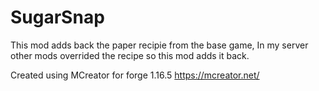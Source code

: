 # SugarSnap

This mod adds back the paper recipie from the base game, In my server other mods overrided the recipe so this mod adds it back.

Created using MCreator for forge 1.16.5
https://mcreator.net/

